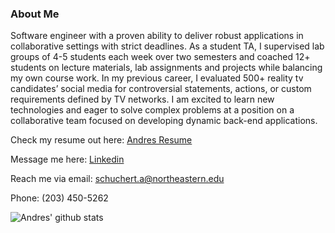 ### About Me
Software engineer with a proven ability to deliver robust applications in collaborative settings with strict deadlines. As a student TA, I supervised lab groups of 4-5 students each week over two semesters and coached 12+ students on lecture materials, lab assignments and projects while balancing my own course work. In my previous career, I evaluated 500+ reality tv candidates’ social media for controversial statements, actions, or custom requirements defined by TV networks. I am excited to learn new technologies and eager to solve complex problems at a position on a collaborative team focused on developing dynamic back-end applications.

Check my resume out here: [Andres Resume](https://docs.google.com/document/d/19pzqG4UAvZeJv2n8uaWgAdTh7IntdaArM4XlKWVaCnE/edit?usp=sharing)

Message me here: [Linkedin](https://www.linkedin.com/in/andres-schuchert-554b33131/)

Reach me via email: [schuchert.a@northeastern.edu](mailto:schuchert.a@northeastern.edu)

Phone: (203) 450-5262

![Andres' github stats](https://github-readme-stats.vercel.app/api?username=schucherta8&show_icons=true&theme=dark)
<!--
**schucherta8/schucherta8** is a ✨ _special_ ✨ repository because its `README.md` (this file) appears on your GitHub profile.

Here are some ideas to get you started:

- 🔭 I’m currently working on ...
- 🌱 I’m currently learning ...
- 👯 I’m looking to collaborate on ...
- 🤔 I’m looking for help with ...
- 💬 Ask me about ...
- 📫 How to reach me: ...
- 😄 Pronouns: ...
- ⚡ Fun fact: ...
-->
